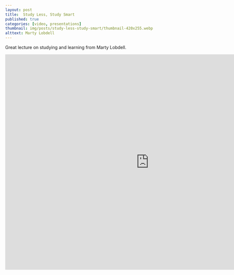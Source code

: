 ```yaml
---
layout: post
title:  Study Less, Study Smart
published: true
categories: [video, presentations]
thumbnail: img/posts/study-less-study-smart/thumbnail-420x255.webp
alttext: Marty Lobdell
--- 
```


Great lecture on studying and learning from Marty Lobdell.

<iframe width="917" height="688" src="https://www.youtube.com/embed/IlU-zDU6aQ0" frameborder="0" allow="accelerometer; autoplay; encrypted-media; gyroscope; picture-in-picture" allowfullscreen></iframe>
